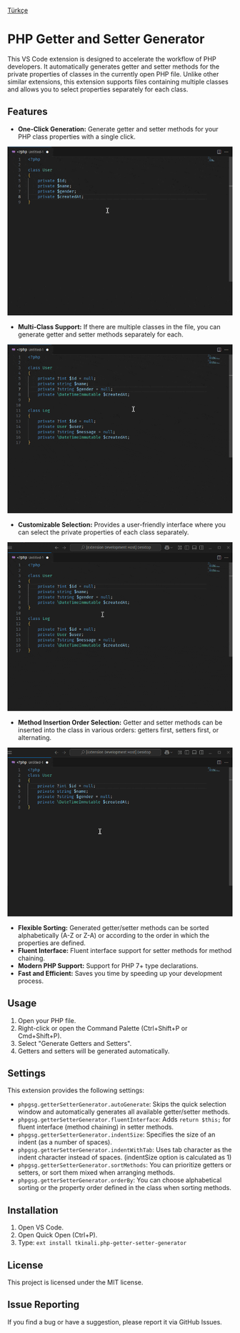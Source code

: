 [Türkçe](./README_TR.md)

# PHP Getter and Setter Generator

This VS Code extension is designed to accelerate the workflow of PHP developers. It automatically generates getter and setter methods for the private properties of classes in the currently open PHP file. Unlike other similar extensions, this extension supports files containing multiple classes and allows you to select properties separately for each class.

## Features

- **One-Click Generation:** Generate getter and setter methods for your PHP class properties with a single click.

![One-Click Generation](images/one-click.gif "One-Click Generation")

- **Multi-Class Support:** If there are multiple classes in the file, you can generate getter and setter methods separately for each.

![Multi-Class Support](images/multi-class.gif "Multi-Class Support")

- **Customizable Selection:** Provides a user-friendly interface where you can select the private properties of each class separately.

![Customizable Selection](images/property-select.gif "Customizable Selection")

- **Method Insertion Order Selection:** Getter and setter methods can be inserted into the class in various orders: getters first, setters first, or alternating.

![Method Insertion Order Selection](images/flexible-sort.gif "Method Insertion Order Selection")

- **Flexible Sorting:** Generated getter/setter methods can be sorted alphabetically (A-Z or Z-A) or according to the order in which the properties are defined.
- **Fluent Interface:** Fluent interface support for setter methods for method chaining.
- **Modern PHP Support:** Support for PHP 7+ type declarations.
- **Fast and Efficient:** Saves you time by speeding up your development process.

## Usage

1. Open your PHP file.
2. Right-click or open the Command Palette (Ctrl+Shift+P or Cmd+Shift+P).
3. Select "Generate Getters and Setters".
4. Getters and setters will be generated automatically.

## Settings

This extension provides the following settings:

- `phpgsg.getterSetterGenerator.autoGenerate`: Skips the quick selection window and automatically generates all available getter/setter methods.
- `phpgsg.getterSetterGenerator.fluentInterface`: Adds `return $this;` for fluent interface (method chaining) in setter methods.
- `phpgsg.getterSetterGenerator.indentSize`: Specifies the size of an indent (as a number of spaces).
- `phpgsg.getterSetterGenerator.indentWithTab`: Uses tab character as the indent character instead of spaces. (indentSize option is calculated as 1)
- `phpgsg.getterSetterGenerator.sortMethods`: You can prioritize getters or setters, or sort them mixed when arranging methods.
- `phpgsg.getterSetterGenerator.orderBy`: You can choose alphabetical sorting or the property order defined in the class when sorting methods.

## Installation

1. Open VS Code.
2. Open Quick Open (Ctrl+P).
3. Type: `ext install tkinali.php-getter-setter-generator`

## License

This project is licensed under the MIT license.

## Issue Reporting

If you find a bug or have a suggestion, please report it via GitHub Issues.